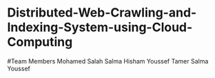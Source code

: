 # Distributed-Web-Crawling-and-Indexing-System-using-Cloud-Computing
#Team Members
Mohamed Salah
Salma Hisham
Youssef Tamer
Salma Youssef

